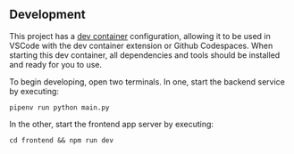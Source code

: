 ## Development

This project has a [dev container](https://containers.dev/) configuration, allowing it to be used in VSCode with the dev container extension or Github Codespaces.
When starting this dev container, all dependencies and tools should be installed and ready for you to use.

To begin developing, open two terminals. In one, start the backend service by executing:
```
pipenv run python main.py
```

In the other, start the frontend app server by executing:
```
cd frontend && npm run dev
```